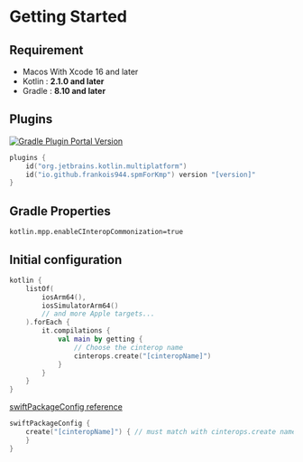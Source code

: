 # Getting Started

## Requirement

- Macos With Xcode 16 and later
- Kotlin : **2.1.0 and later**
- Gradle : **8.10 and later**

## Plugins

[![Gradle Plugin Portal Version](https://img.shields.io/gradle-plugin-portal/v/io.github.frankois944.spmForKmp)](https://plugins.gradle.org/plugin/io.github.frankois944.spmForKmp)

``` kotlin title="build.gradle.kts"
plugins {
    id("org.jetbrains.kotlin.multiplatform")
    id("io.github.frankois944.spmForKmp") version "[version]"
}
```

## Gradle Properties

``` title="gradle.properties"
kotlin.mpp.enableCInteropCommonization=true
```


## Initial configuration

``` kotlin title="build.gradle.kts"
kotlin {
    listOf(
        iosArm64(),
        iosSimulatorArm64()
        // and more Apple targets...
    ).forEach {
        it.compilations {
            val main by getting {
                // Choose the cinterop name
                cinterops.create("[cinteropName]")
            }
        }
    }
}
```

[swiftPackageConfig reference](./references/swiftPackageConfig.md)
``` kotlin title="build.gradle.kts"
swiftPackageConfig {
    create("[cinteropName]") { // must match with cinterops.create name
    }
}
```


